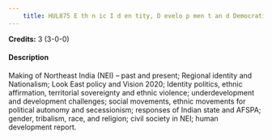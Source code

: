```yaml
---
    title: HUL875 E th n ic I d en tity, D evelo p men t an d Democratization in North-east India
---
```

**Credits:** 3 (3-0-0)



#### Description 
Making of Northeast India (NEI) – past and present; Regional identity and Nationalism; Look East policy and Vision 2020; Identity politics, ethnic affirmation, territorial sovereignty and ethnic violence; underdevelopment and development challenges; social movements, ethnic movements for political autonomy and secessionism; responses of Indian state and AFSPA; gender, tribalism, race, and religion; civil society in NEI; human development report.